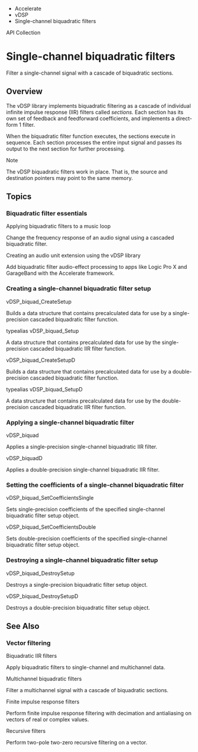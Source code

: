 

- Accelerate
- vDSP
-  Single-channel biquadratic filters 

API Collection

# Single-channel biquadratic filters

Filter a single-channel signal with a cascade of biquadratic sections.

## Overview

The vDSP library implements biquadratic filtering as a cascade of individual infinite impulse response (IIR) filters called *sections.* Each section has its own set of feedback and feedforward coefficients, and implements a direct-form 1 filter.

When the biquadratic filter function executes, the sections execute in sequence. Each section processes the entire input signal and passes its output to the next section for further processing.

Note

The vDSP biquadratic filters work in place. That is, the source and destination pointers may point to the same memory.

## Topics

### Biquadratic filter essentials

Applying biquadratic filters to a music loop

Change the frequency response of an audio signal using a cascaded biquadratic filter.

Creating an audio unit extension using the vDSP library

Add biquadratic filter audio-effect processing to apps like Logic Pro X and GarageBand with the Accelerate framework.

### Creating a single-channel biquadratic filter setup

vDSP_biquad_CreateSetup

Builds a data structure that contains precalculated data for use by a single-precision cascaded biquadratic filter function.

typealias vDSP_biquad_Setup

A data structure that contains precalculated data for use by the single-precision cascaded biquadratic IIR filter function.

vDSP_biquad_CreateSetupD

Builds a data structure that contains precalculated data for use by a double-precision cascaded biquadratic filter function.

typealias vDSP_biquad_SetupD

A data structure that contains precalculated data for use by the double-precision cascaded biquadratic IIR filter function.

### Applying a single-channel biquadratic filter

vDSP_biquad

Applies a single-precision single-channel biquadratic IIR filter.

vDSP_biquadD

Applies a double-precision single-channel biquadratic IIR filter.

### Setting the coefficients of a single-channel biquadratic filter

vDSP_biquad_SetCoefficientsSingle

Sets single-precision coefficients of the specified single-channel biquadratic filter setup object.

vDSP_biquad_SetCoefficientsDouble

Sets double-precision coefficients of the specified single-channel biquadratic filter setup object.

### Destroying a single-channel biquadratic filter setup

vDSP_biquad_DestroySetup

Destroys a single-precision biquadratic filter setup object.

vDSP_biquad_DestroySetupD

Destroys a double-precision biquadratic filter setup object.

## See Also

### Vector filtering

Biquadratic IIR filters

Apply biquadratic filters to single-channel and multichannel data.

Multichannel biquadratic filters

Filter a multichannel signal with a cascade of biquadratic sections.

Finite impulse response filters

Perform finite impulse response filtering with decimation and antialiasing on vectors of real or complex values.

Recursive filters

Perform two-pole two-zero recursive filtering on a vector.

